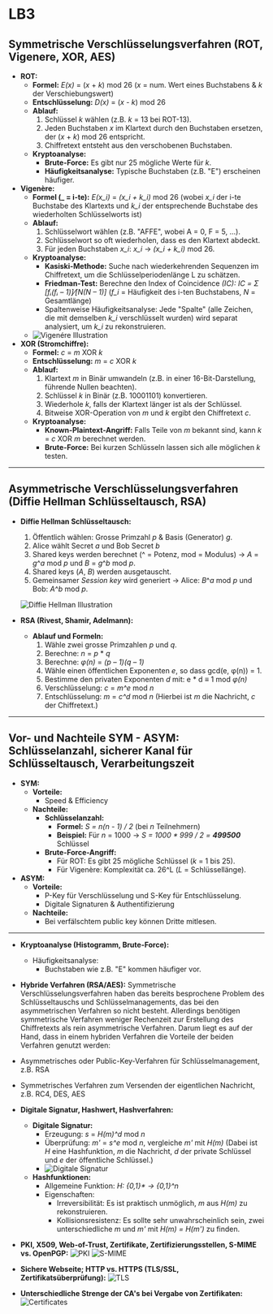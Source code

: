 # LB3

## Symmetrische Verschlüsselungsverfahren (ROT, Vigenere, XOR, AES)

- **ROT:**
  - **Formel:** *E(x)* = (*x* + *k*) mod 26 (*x* = num. Wert eines Buchstabens & *k* der Verschiebungswert)
  - **Entschlüsselung:** *D(x)* = (*x* - *k*) mod 26
  - **Ablauf:**
    1. Schlüssel *k* wählen (z.B. *k* = 13 bei ROT-13).
    2. Jeden Buchstaben *x* im Klartext durch den Buchstaben ersetzen, der (*x* + *k*) mod 26 entspricht.
    3. Chiffretext entsteht aus den verschobenen Buchstaben.
  - **Kryptoanalyse:**
    - **Brute-Force:** Es gibt nur 25 mögliche Werte für *k*.
    - **Häufigkeitsanalyse:** Typische Buchstaben (z.B. "E") erscheinen häufiger.
- **Vigenère:**
  - **Formel (_ = i-te):** *E(x_i)* = *(x_i + k_i)* mod 26 (wobei *x_i* der i-te Buchstabe des Klartexts und *k_i* der entsprechende Buchstabe des wiederholten Schlüsselworts ist)
  - **Ablauf:**
    1. Schlüsselwort wählen (z.B. "AFFE", wobei A = 0, F = 5, ...).
    2. Schlüsselwort so oft wiederholen, dass es den Klartext abdeckt.
    3. Für jeden Buchstaben *x_i*: *x_i* -> *(x_i + k_i)* mod 26.
  - **Kryptoanalyse:**
    - **Kasiski-Methode:** Suche nach wiederkehrenden Sequenzen im Chiffretext, um die Schlüsselperiodenlänge L zu schätzen.
    - **Friedman-Test:** Berechne den Index of Coincidence *(IC): IC = Σ [fᵢ(fᵢ – 1)]⁄[N(N – 1)]*   (*f_i* = Häufigkeit des i-ten Buchstabens, *N* = Gesamtlänge)
    - Spaltenweise Häufigkeitsanalyse: Jede "Spalte" (alle Zeichen, die mit demselben *k_i* verschlüsselt wurden) wird separat analysiert,  um *k_i* zu rekonstruieren.
  - ![Vigenére Illustration](https://raw.githubusercontent.com/sxperlinx/TBZ/main/m114-Encoding-Compression-Encryption/x-resources/LB/LB3/vigenere.jpg)
- **XOR (Stromchiffre):**
  - **Formel:** *c* = *m* XOR *k*
  - **Entschlüsselung:** *m* = *c* XOR *k*
  - **Ablauf:**
    1. Klartext *m* in Binär umwandeln (z.B. in einer 16-Bit-Darstellung, führende Nullen beachten).
    2. Schlüssel *k* in Binär (z.B. 10001101) konvertieren.
    3. Wiederhole *k*, falls der Klartext länger ist als der Schlüssel.
    4. Bitweise XOR-Operation von *m* und *k* ergibt den Chiffretext *c*.
  - **Kryptoanalyse:**
    - **Known-Plaintext-Angriff:** Falls Teile von *m* bekannt sind, kann *k* = *c* XOR *m* berechnet werden.
    - **Brute-Force:** Bei kurzen Schlüsseln lassen sich alle möglichen *k* testen.

---

## Asymmetrische Verschlüsselungsverfahren (Diffie Hellman Schlüsseltausch, RSA)

- **Diffie Hellman Schlüsseltausch:**
  1. Öffentlich wählen: Grosse Primzahl *p* & Basis (Generator) *g*.
  2. Alice wählt Secret *a* und Bob Secret *b*
  3. Shared keys werden berechnet (^ = Potenz, mod = Modulus) -> *A* = *g*^*a* mod *p* und *B* = *g*^*b* mod *p*.
  4. Shared keys (*A*, *B*) werden ausgetauscht.
  5. Gemeinsamer *Session key* wird generiert -> Alice: *B*^*a* mod *p* und Bob: *A*^*b* mod *p*.

  ![Diffie Hellman Illustration](https://raw.githubusercontent.com/sxperlinx/TBZ/main/m114-Encoding-Compression-Encryption/x-resources/LB/LB3/diffie-hellman.jpg)

- **RSA (Rivest, Shamir, Adelmann):**
  - **Ablauf und Formeln:**
    1. Wähle zwei grosse Primzahlen *p* und *q*.
    2. Berechne: *n* = *p* * *q*
    3. Berechne: *φ(n)* = *(p – 1)(q – 1)*
    4. Wähle einen öffentlichen Exponenten *e*, so dass gcd(e, φ(n)) = 1.
    5. Bestimme den privaten Exponenten *d* mit: e * d ≡ 1 mod *φ(n)*
    6. Verschlüsselung: *c* = *m^e* mod *n*
    7. Entschlüsselung: *m* = *c^d* mod *n* (Hierbei ist *m* die Nachricht, *c* der Chiffretext.)

---

## Vor- und Nachteile SYM - ASYM: Schlüsselanzahl, sicherer Kanal für Schlüsseltausch, Verarbeitungszeit

- **SYM:**
  - **Vorteile:**
    - Speed & Efficiency
  - **Nachteile:**
    - **Schlüsselanzahl:**
      - **Formel:** *S = n(n - 1) / 2* (bei *n* Teilnehmern)
      - **Beispiel:** Für *n* = 1000 -> *S = 1000 * 999 / 2 = **499500*** Schlüssel
    - **Brute-Force-Angriff:**
      - Für ROT: Es gibt 25 mögliche Schlüssel (*k* = 1 bis 25).
      - Für Vigenère: Komplexität ca. 26^L (*L* = Schlüssellänge).
- **ASYM:**
  - **Vorteile:**
    - P-Key für Verschlüsselung und S-Key für Entschlüsselung.
    - Digitale Signaturen & Authentifizierung
  - **Nachteile:**
    - Bei verfälschtem public key können Dritte mitlesen.

---

- **Kryptoanalyse (Histogramm, Brute-Force):**
  - Häufigkeitsanalyse:
    - Buchstaben wie z.B. "E" kommen häufiger vor.

- **Hybride Verfahren (RSA/AES):**
Symmetrische Verschlüsselungsverfahren haben das bereits besprochene Problem des
Schlüsseltauschs und Schlüsselmanagements, das bei den asymmetrischen Verfahren so
nicht besteht. Allerdings benötigen symmetrische Verfahren weniger Rechenzeit zur
Erstellung des Chiffretexts als rein asymmetrische Verfahren. Darum liegt es auf der Hand,
dass in einem hybriden Verfahren die Vorteile der beiden Verfahren genutzt werden:
- Asymmetrisches oder Public-Key-Verfahren für Schlüsselmanagement, z.B. RSA
- Symmetrisches Verfahren zum Versenden der eigentlichen Nachricht, z.B. RC4,
DES, AES

- **Digitale Signatur, Hashwert, Hashverfahren:**
  - **Digitale Signatur:**
    - Erzeugung: *s* = *H(m)^d* mod *n*
    - Überprüfung: *m'* = *s^e* mod *n*, vergleiche *m'* mit *H(m)* (Dabei ist *H* eine Hashfunktion, *m* die Nachricht, *d* der private Schlüssel und *e* der öffentliche Schlüssel.)
    - ![Digitale Signatur](https://raw.githubusercontent.com/sxperlinx/TBZ/main/m114-Encoding-Compression-Encryption/x-resources/LB/LB3/digital-signature.png)
  - **Hashfunktionen:**
    - Allgemeine Funktion: *H: {0,1}\* -> {0,1}^n*
    - Eigenschaften:
      - Irreversibilität: Es ist praktisch unmöglich, *m* aus *H(m)* zu rekonstruieren.
      - Kollisionsresistenz: Es sollte sehr unwahrscheinlich sein, zwei unterschiedliche *m* und *m'* mit *H(m) = H(m')* zu finden.

- **PKI, X509, Web-of-Trust, Zertifikate, Zertifizierungsstellen, S-MIME vs. OpenPGP:**
![PKI](https://raw.githubusercontent.com/sxperlinx/TBZ/main/m114-Encoding-Compression-Encryption/x-resources/LB/LB3/pki.png)
![S-MIME](https://raw.githubusercontent.com/sxperlinx/TBZ/main/m114-Encoding-Compression-Encryption/x-resources/LB/LB3/smime.png)

- **Sichere Webseite; HTTP vs. HTTPS (TLS/SSL, Zertifikatsüberprüfung):**
![TLS](https://raw.githubusercontent.com/sxperlinx/TBZ/main/m114-Encoding-Compression-Encryption/x-resources/LB/LB3/tls.png)

- **Unterschiedliche Strenge der CA's bei Vergabe von Zertifikaten:**
![Certificates](https://raw.githubusercontent.com/sxperlinx/TBZ/main/m114-Encoding-Compression-Encryption/x-resources/LB/LB3/cert.png)
